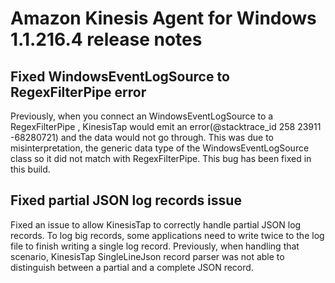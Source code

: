 # Amazon Kinesis Agent for Windows 1.1.216.4 release notes

## Fixed WindowsEventLogSource to RegexFilterPipe error

Previously, when you connect an WindowsEventLogSource to a RegexFilterPipe , KinesisTap would emit an error(@stacktrace_id 258 23911 -68280721) and the data would not go through. This was due to misinterpretation, the generic data type of the WindowsEventLogSource class so it did not match with RegexFilterPipe. This bug has been fixed in this build.



## Fixed partial JSON log records issue

Fixed an issue to allow KinesisTap to correctly handle partial JSON log records. To log big records, some applications need to write twice to the log file to finish writing a single log record. Previously, when handling that scenario, KinesisTap SingleLineJson record parser was not able to distinguish between a partial and a complete JSON record.


[firehose-pricing]: https://aws.amazon.com/kinesis/data-firehose/pricing/
[msdn-encoding]: https://docs.microsoft.com/en-us/dotnet/api/system.text.encoding?view=netframework-4.8&viewFallbackFrom=netframework-4.7.2.
[msdn-regex-options]: https://docs.microsoft.com/en-us/dotnet/api/system.text.regularexpressions.regexoptions?view=netframework-4.7.2
[ssm-on-prem]: https://docs.aws.amazon.com/systems-manager/latest/userguide/systems-manager-managedinstances.html
